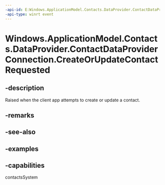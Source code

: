 ```yaml
---
-api-id: E:Windows.ApplicationModel.Contacts.DataProvider.ContactDataProviderConnection.CreateOrUpdateContactRequested
-api-type: winrt event
---
```


<!-- Event syntax.
public event TypedEventHandler CreateOrUpdateContactRequested<ContactDataProviderConnection, ContactListCreateOrUpdateContactRequestEventArgs>
-->

# Windows.ApplicationModel.Contacts.DataProvider.ContactDataProviderConnection.CreateOrUpdateContactRequested

## -description
Raised when the client app attempts to create or update a contact.

## -remarks

## -see-also

## -examples

## -capabilities
contactsSystem
